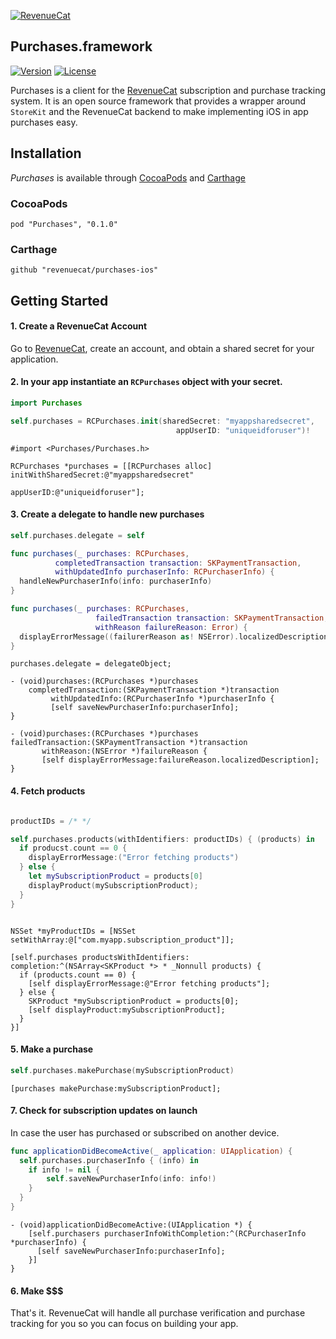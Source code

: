 [![RevenueCat](https://s3.amazonaws.com/www.revenuecat.com/assets/images/logo_red200.png)](https://www.revenuecat.com)
## Purchases.framework

[![Version](https://img.shields.io/cocoapods/v/Purchases.svg?style=flat)](https://cocoapods.org/pods/Purchases)
[![License](https://img.shields.io/cocoapods/l/Purchases.svg?style=flat)](http://cocoapods.org/pods/Purchases)


Purchases is a client for the [RevenueCat](https://www.revenuecat.com/) subscription and purchase tracking system. It is an open source framework that provides a wrapper around `StoreKit` and the RevenueCat backend to make implementing iOS in app purchases easy.


## Installation

*Purchases* is available through [CocoaPods](https://cocoapods.org/) and [Carthage](https://github.com/Carthage/Carthage)

### CocoaPods
```
pod "Purchases", "0.1.0"
```

### Carthage
```
github "revenuecat/purchases-ios"
```

## Getting Started

#### 1. Create a RevenueCat Account

Go to [RevenueCat](http://www.revenuecat.com), create an account, and obtain a shared secret for your application.

#### 2. In your app instantiate an `RCPurchases` object with your secret.

```swift
import Purchases

self.purchases = RCPurchases.init(sharedSecret: "myappsharedsecret",
                                     appUserID: "uniqueidforuser")!
```

```obj-c
#import <Purchases/Purchases.h>

RCPurchases *purchases = [[RCPurchases alloc] initWithSharedSecret:@"myappsharedsecret"
                                                         appUserID:@"uniqueidforuser"];
```

#### 3. Create a delegate to handle new purchases

```swift
self.purchases.delegate = self

func purchases(_ purchases: RCPurchases,
          completedTransaction transaction: SKPaymentTransaction,
          withUpdatedInfo purchaserInfo: RCPurchaserInfo) {
  handleNewPurchaserInfo(info: purchaserInfo)
}

func purchases(_ purchases: RCPurchases,
                   failedTransaction transaction: SKPaymentTransaction,
                   withReason failureReason: Error) {
  displayErrorMessage((failurerReason as! NSError).localizedDescription)
}
```

```obj-c
purchases.delegate = delegateObject;

- (void)purchases:(RCPurchases *)purchases
    completedTransaction:(SKPaymentTransaction *)transaction
         withUpdatedInfo:(RCPurchaserInfo *)purchaserInfo {
         [self saveNewPurchaserInfo:purchaserInfo];
}

- (void)purchases:(RCPurchases *)purchases 
failedTransaction:(SKPaymentTransaction *)transaction 
       withReason:(NSError *)failureReason {
       [self displayErrorMessage:failureReason.localizedDescription];
}

```

#### 4. Fetch products
```swift

productIDs = /* */

self.purchases.products(withIdentifiers: productIDs) { (products) in
  if producst.count == 0 {
    displayErrorMessage:("Error fetching products")
  } else {
    let mySubscriptionProduct = products[0]
    displayProduct(mySubscriptionProduct);
  }
}

```

```obj-c

NSSet *myProductIDs = [NSSet setWithArray:@["com.myapp.subscription_product"]];

[self.purchases productsWithIdentifiers: completion:^(NSArray<SKProduct *> * _Nonnull products) {
  if (products.count == 0) {
    [self displayErrorMessage:@"Error fetching products"];
  } else {
    SKProduct *mySubscriptionProduct = products[0];
    [self displayProduct:mySubscriptionProduct];
  }
}]

```

#### 5. Make a purchase
```swift
self.purchases.makePurchase(mySubscriptionProduct)
```

```obj-c
[purchases makePurchase:mySubscriptionProduct];
```

#### 7. Check for subscription updates on launch
In case the user has purchased or subscribed on another device.

```swift
func applicationDidBecomeActive(_ application: UIApplication) {
  self.purchases.purchaserInfo { (info) in
    if info != nil {
        self.saveNewPurchaserInfo(info: info!)
    }
  }
}
```

```obj-c
- (void)applicationDidBecomeActive:(UIApplication *) {
    [self.purchasers purchaserInfoWithCompletion:^(RCPurchaserInfo *purchaserInfo) {
      [self saveNewPurchaserInfo:purchaserInfo];
    }]
}
```

#### 6. Make $$$

That's it. RevenueCat will handle all purchase verification and purchase tracking for you so you can focus on building your app.
